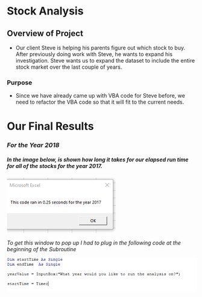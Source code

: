 # Stock Analysis

## Overview of Project
- Our client Steve is helping his parents figure out which stock to buy. After previously doing work with Steve, he wants to expand his investigation. Steve wants us to expand the dataset to include the entire stock market over the last couple of years. 

### Purpose
- Since we have already came up with VBA code for Steve before, we need to refactor the VBA code so that it will fit to the current needs. 


# Our Final Results
### *For the Year 2018*
##### In the image below, is shown how long it takes for our elapsed run time for all of the stocks for the year 2017. 


![VBA_Challenge_2017](https://github.com/mckenziekkilburn/stock-analysis/blob/master/VBA_Challenge_2017.PNG)

*To get this window to pop up I had to plug in the following code at the beginning of the Subroutine*

![VBAtimer1](https://github.com/mckenziekkilburn/stock-analysis/blob/master/VBAtimer1.PNG)


